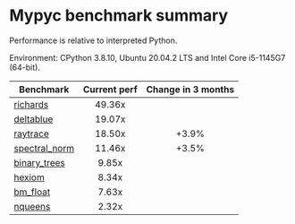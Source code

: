 # Mypyc benchmark summary

Performance is relative to interpreted Python.

Environment: CPython 3.8.10, Ubuntu 20.04.2 LTS and Intel Core i5-1145G7 (64-bit).

| Benchmark | Current perf | Change in 3 months |
| --- | :---: | :---: |
| [richards](benchmarks/richards.md) | 49.36x |  |
| [deltablue](benchmarks/deltablue.md) | 19.07x |  |
| [raytrace](benchmarks/raytrace.md) | 18.50x | +3.9% |
| [spectral_norm](benchmarks/spectral_norm.md) | 11.46x | +3.5% |
| [binary_trees](benchmarks/binary_trees.md) | 9.85x |  |
| [hexiom](benchmarks/hexiom.md) | 8.34x |  |
| [bm_float](benchmarks/bm_float.md) | 7.63x |  |
| [nqueens](benchmarks/nqueens.md) | 2.32x |  |
